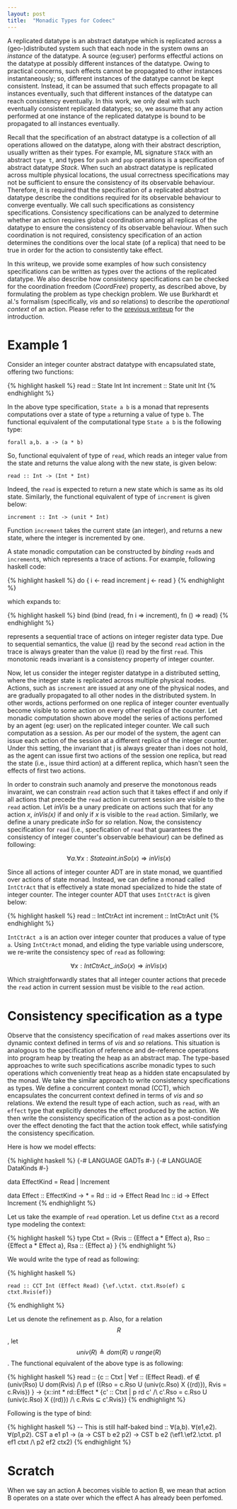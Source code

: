 ```yaml
---
layout: post
title:  "Monadic Types for Codeec"
--- 
```

A replicated datatype is an abstract datatype which is replicated
across a (geo-)distributed system such that each node in the system
owns an _instance_ of the datatype. A source (eg:user) performs
effectful actions on the datatype at possibly different instances of
the datatype. Owing to practical concerns, such effects cannot be
propagated to other instances instantaneously; so, different instances
of the datatype cannot be kept consistent.  Instead, it can be assumed
that such effects propagate to all instances eventually, such that
different instances of the datatype can reach consistency eventually.
In this work, we only deal with such eventually consistent replicated
datatypes; so, we assume that any action performed at one instance of
the replicated datatype is bound to be propagated to all instances
eventually.

Recall that the specification of an abstract datatype is a collection
of all operations allowed on the datatype, along with their abstract
description, usually written as their types. For example, ML signature
`STACK` with an abstract `type t`, and types for `push` and `pop`
operations is a specification of abstract datatype _Stack_. When such
an abstract datatype is replicated across multiple physical locations,
the usual correctness specifications may not be sufficient to ensure
the consistency of its observable behaviour. Therefore, it is required
that the specification of a replicated abstract datatype describe the
conditions required for its observable behaviour to converge
eventually. We call such specifications as consistency specifications.
Consistency specifications can be analyzed to determine whether an
action requires global coordination among all replicas of the datatype
to ensure the consistency of its observable behaviour. When such
coordination is not required, consistency specification of an action
determines the conditions over the local state (of a replica) that
need to be true in order for the action to consistently take effect.

In this writeup, we provide some examples of how such consistency
specifications can be written as types over the actions of the
replicated datatype. We also describe how consistency specifications
can be checked for the coordination freedom (_CoordFree_) property, as
described above, by formulating the problem as type checkign problem.
We use Burkhardt et al.'s formalism (specifically, _vis_ and _so_
relations) to describe the _operational context_ of an action. Please
refer to the [previous writeup]() for the introduction.


Example 1
=========

Consider an integer counter abstract datatype with encapsulated
state, offering two functions: 

{% highlight haskell %}
    read :: State Int Int
    increment :: State unit Int
{% endhighlight %}

In the above type specification, `State a b` is a monad that
represents computations over a state of type `a` returning a value of
type `b`. The functional equivalent of the computational type `State
a b` is the following type:

    forall a,b. a -> (a * b)

So, functional equivalent of type of `read`, which reads an integer
value from the state and returns the value along with the new state,
is given below:

    read :: Int -> (Int * Int)

Indeed, the `read` is expected to return a new state which is same as
its old state. Similarly, the functional equivalent of type of `increment`
is given below:

    increment :: Int -> (unit * Int)

Function `increment` takes the current state (an integer), and returns
a new state, where the integer is incremented by one.

A state monadic computation can be constructed by _binding_ `read`s and
`increment`s, which represents a trace of actions. For example, following
haskell code:

{% highlight haskell %}
    do {
      i <- read
      increment 
      j <- read
    }
{% endhighlight %}

which expands to:

{% highlight haskell %}
    bind (bind (read, fn i => increment), fn () => read)
{% endhighlight %}

represents a sequential trace of actions on integer register data
type. Due to sequential semantics, the value (j) read by the second
`read` action in the trace is always greater than the value (i) read
by the first `read`. This monotonic reads invariant is a consistency
property of integer counter.

Now, let us consider the integer register datatype in a distributed
setting, where the integer state is replicated across multiple
physical nodes. Actions, such as `increment` are issued at any one of the
physical nodes, and are gradually propagated to all other nodes in the
distributed system. In other words, actions performed on one replica
of integer counter eventually become visible to some action on every
other replica of the counter. Let monadic computation shown
above model the series of actions perfomed by an agent (eg: user) on
the replicated integer counter. We call such computation as a session.
As per our model of the system, the agent can issue each action of the
session at a different replica of the integer counter. Under this
setting, the invariant that j is always greater than i does not hold,
as the agent can issue first two actions of the session one replica,
but read the state (i.e., issue third action) at a different replica,
which hasn't seen the effects of first two actions.

In order to constrain such anamoly and preserve the monotonous reads
invaraint, we can constrain `read` action such that it takes effect if
and only if all actions that precede the `read` action in current
session are visible to the `read` action. Let _inVis_ be a unary
predicate on actions such that for any action _x_, _inVis(x)_ if and
only if _x_ is visible to the `read` action. Similarly, we define
a unary predicate _inSo_ for _so_ relation. Now, the consistency
specification for `read` (i.e., specfication of `read` that guarantees
the consistency of integer counter's observable behaviour) can be
defined as following:

$$
  \forall a. \forall x : State a int. inSo(x) \Rightarrow inVis(x)
$$

Since all actions of integer counter ADT are in state monad, we
quantified over actions of state monad. Instead, we can define a
monad called `IntCtrAct` that is effectively a state monad specialized
to hide the state of integer counter. The integer counter ADT that
uses `IntCtrAct` is given below:

{% highlight haskell %}
    read :: IntCtrAct int
    increment :: IntCtrAct unit
{% endhighlight %}

`IntCtrAct a` is an action over integer counter that produces a value
of type `a`. Using `IntCtrAct` monad, and eliding the type variable
using underscore, we re-write the consistency spec of `read` as
following:

$$
  \forall x : IntCtrAct \_. inSo(x) \Rightarrow inVis(x)
$$

Which straightforwardly states that all integer counter actions that
precede the `read` action in current session must be visible to the
`read` action.

Consistency specification as a type
===================================

Observe that the consistency specification of `read` makes assertions
over its dynamic context defined in terms of _vis_ and _so_ relations.
This situation is analogous to the specification of reference and
de-reference operations into program heap by treating the heap as an
abstract map. The type-based approaches to write such specifications
ascribe monadic types to such operations which conveniently treat heap
as a hidden state encapsulated by the monad. We take the similar
approach to write consistency specifications as types. We define a
concurrent context monad (CCT), which encapsulates the concurrent
context defined in terms of _vis_ and _so_ relations. We extend the
result type of each action, such as `read`, with an `effect` type that
explicitly denotes the effect produced by the action. We then write
the consistency specification of the action as a post-condition over
the effect denoting the fact that the action took effect, while
satisfying the consistency specification.

Here is how we model effects:

{% highlight haskell %}
  {-# LANGUAGE GADTs #-}
  {-# LANGUAGE DataKinds #-}

  data EffectKind = Read | Increment

  data Effect :: EffectKind -> * = 
      Rd :: id -> Effect Read
      Inc :: id -> Effect Increment 
{% endhighlight %}

Let us take the example of `read` operation. Let us define `Ctxt` as a
record type modeling the context: 

{% highlight haskell %}
  type Ctxt = {Rvis :: {Effect a * Effect a}, 
               Rso :: {Effect a * Effect a},
               Rsa :: {Effect a} }
{% endhighlight %}

We would write the type of read as following:

{% highlight haskell %}

    read :: CCT Int (Effect Read) {\ef.\ctxt. ctxt.Rso(ef) ⊆ ctxt.Rvis(ef)}

{% endhighlight %}

Let us denote the refinement as p. Also, for a relation $$R$$, let 
$$univ(R) \triangleq dom(R) \cup range(R)$$. The functional equivalent
of the above type is as following:

{% highlight haskell %}
    read :: {c :: Ctxt | ∀ef :: (Effect Read). 
                        ef ∉ (univ(Rso) U dom(Rvis)
                     /\ p ef ({Rso = c.Rso U (univ(c.Rso) X {(rd)}), 
                               Rvis = c.Rvis}) } 
    -> {x::int * rd::Effect * 
                       {c' :: Ctxt | p rd c'
                                  /\ c'.Rso = c.Rso U (univ(c.Rso) X {(rd)})
                                  /\ c.Rvis ⊆ c'.Rvis}}
{% endhighlight %}

Following is the type of bind:


{% highlight haskell %}
    -- This is still half-baked
    bind :: ∀(a,b). ∀(e1,e2). ∀(p1,p2). CST a e1 p1 -> (a -> CST b e2 p2) -> CST b e2 (\ef1.\ef2.\ctxt. p1 ef1 ctxt /\ p2 ef2 ctx2)
{% endhighlight %}

Scratch
=========
When we say an action A becomes visible
to action B, we mean that action B operates on a state over which the
effect A has already been perfomed. 

